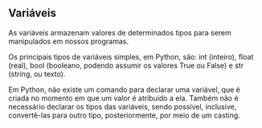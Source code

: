 ## Variáveis

As variáveis armazenam valores de determinados tipos para serem manipulados em nossos programas.

Os principais tipos de variáveis simples, em Python, são: int (inteiro), float (real), 
bool (booleano, podendo assumir os valores True ou False) e str (string, ou texto).

Em Python, não existe um comando para declarar uma variável, que é criada no momento em que um valor é atribuído a ela. 
Também não é necessário declarar os tipos das variáveis, sendo possível, inclusive, convertê-las para outro tipo, posteriormente, por meio de um casting.
